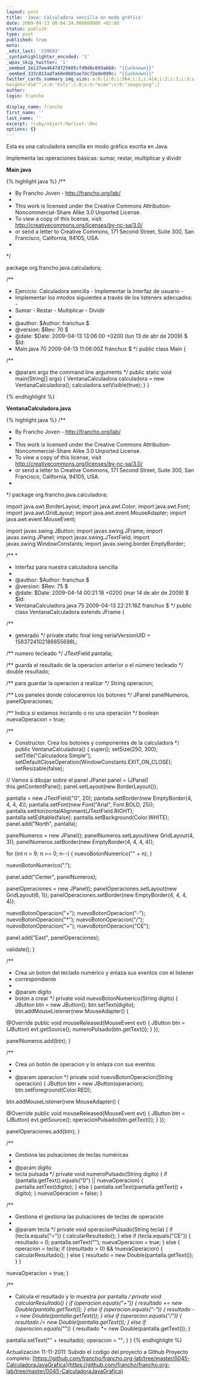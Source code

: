 ```yaml
---
layout: post
title: 'Java: Calculadora sencilla en modo gráfico'
date: 2009-04-13 00:04:34.000000000 +02:00
status: publish
type: post
published: true
meta:
_edit_last: '239693'
_syntaxhighlighter_encoded: '1'
_wpas_skip_twitter: '1'
_oembed_2e137ee4647d725605cfd9d8c093a668: "{{unknown}}"
_oembed_333c813adfa60e0b05ae7dc72e8e099c: "{{unknown}}"
twitter_cards_summary_img_size: a:6:{i:0;i:364;i:1;i:414;i:2;i:3;i:3;s:24:"width="364"
height="414"";s:4:"bits";i:8;s:4:"mime";s:9:"image/png";}
author:
login: francho

display_name: francho
first_name: ''
last_name: ''
excerpt: !ruby/object:Hpricot::Doc
options: {}
---
```

Esta es una calculadora sencilla en modo gráfico escrita en Java.

Implementa las operaciones básicas: sumar, restar, multiplicar y dividir

**Main.java**

{% highlight java %}
/**
* By Francho Joven - http://francho.org/lab/
*
* This work is licensed under the Creative Commons Attribution-Noncommercial-Share Alike 3.0 Unported License.
* To view a copy of this license, visit http://creativecommons.org/licenses/by-nc-sa/3.0/
* or send a letter to Creative Commons, 171 Second Street, Suite 300, San Francisco, California, 94105, USA.
*
*/

package org.francho.java.calculadora;

/**
* Ejercicio: Calculadora sencilla - Implementar la Interfaz de usuario -
* Implementar los mtodos siguientes a través de los listeners adecuados: -
* Sumar - Restar - Multiplicar - Dividir
*
* @author: $Author: franchux $
* @version: $Rev: 70 $
* @date: $Date: 2009-04-13 13:06:00 +0200 (lun 13 de abr de 2009) $ $Id:
* Main.java 70 2009-04-13 11:06:00Z franchux $
*/
public class Main {

/**
* @param args the command line arguments
*/
public static void main(String[] args) {
VentanaCalculadora calculadora = new VentanaCalculadora();
calculadora.setVisible(true);
}
}

{% endhighlight %}

**VentanaCalculadora.java**

{% highlight java %}
/**
* By Francho Joven - http://francho.org/lab/
*
* This work is licensed under the Creative Commons Attribution-Noncommercial-Share Alike 3.0 Unported License.
* To view a copy of this license, visit http://creativecommons.org/licenses/by-nc-sa/3.0/
* or send a letter to Creative Commons, 171 Second Street, Suite 300, San Francisco, California, 94105, USA.
*
*/
package org.francho.java.calculadora;

import java.awt.BorderLayout;
import java.awt.Color;
import java.awt.Font;
import java.awt.GridLayout;
import java.awt.event.MouseAdapter;
import java.awt.event.MouseEvent;

import javax.swing.JButton;
import javax.swing.JFrame;
import javax.swing.JPanel;
import javax.swing.JTextField;
import javax.swing.WindowConstants;
import javax.swing.border.EmptyBorder;

/**
*
* Interfaz para nuestra calculadora sencilla
*
* @author: $Author: franchux $
* @version: $Rev: 75 $
* @date: $Date: 2009-04-14 00:21:18 +0200 (mar 14 de abr de 2009) $ $Id:
* VentanaCalculadora.java 75 2009-04-13 22:21:18Z franchux $
*/
public class VentanaCalculadora extends JFrame {

/**
* generado
*/
private static final long serialVersionUID = 1583724102189855698L;

/** numero tecleado */
JTextField pantalla;

/** guarda el resultado de la operacion anterior o el número tecleado */
double resultado;

/** para guardar la operacion a realizar */
String operacion;

/** Los paneles donde colocaremos los botones */
JPanel panelNumeros, panelOperaciones;

/** Indica si estamos iniciando o no una operación */
boolean nuevaOperacion = true;

/**
* Constructor. Crea los botones y componentes de la calculadora
*/
public VentanaCalculadora() {
super();
setSize(250, 300);
setTitle("Calculadora Simple");
setDefaultCloseOperation(WindowConstants.EXIT_ON_CLOSE);
setResizable(false);

// Vamos a dibujar sobre el panel
JPanel panel = (JPanel) this.getContentPane();
panel.setLayout(new BorderLayout());

pantalla = new JTextField("0", 20);
pantalla.setBorder(new EmptyBorder(4, 4, 4, 4));
pantalla.setFont(new Font("Arial", Font.BOLD, 25));
pantalla.setHorizontalAlignment(JTextField.RIGHT);
pantalla.setEditable(false);
pantalla.setBackground(Color.WHITE);
panel.add("North", pantalla);

panelNumeros = new JPanel();
panelNumeros.setLayout(new GridLayout(4, 3));
panelNumeros.setBorder(new EmptyBorder(4, 4, 4, 4));

for (int n = 9; n >= 0; n--) {
nuevoBotonNumerico("" + n);
}

nuevoBotonNumerico(".");

panel.add("Center", panelNumeros);

panelOperaciones = new JPanel();
panelOperaciones.setLayout(new GridLayout(6, 1));
panelOperaciones.setBorder(new EmptyBorder(4, 4, 4, 4));

nuevoBotonOperacion("+");
nuevoBotonOperacion("-");
nuevoBotonOperacion("*");
nuevoBotonOperacion("/");
nuevoBotonOperacion("=");
nuevoBotonOperacion("CE");

panel.add("East", panelOperaciones);

validate();
}

/**
* Crea un boton del teclado numérico y enlaza sus eventos con el listener
* correspondiente
*
* @param digito
* boton a crear
*/
private void nuevoBotonNumerico(String digito) {
JButton btn = new JButton();
btn.setText(digito);
btn.addMouseListener(new MouseAdapter() {

@Override
public void mouseReleased(MouseEvent evt) {
JButton btn = (JButton) evt.getSource();
numeroPulsado(btn.getText());
}
});

panelNumeros.add(btn);
}

/**
* Crea un botón de operacion y lo enlaza con sus eventos.
*
* @param operacion
*/
private void nuevoBotonOperacion(String operacion) {
JButton btn = new JButton(operacion);
btn.setForeground(Color.RED);

btn.addMouseListener(new MouseAdapter() {

@Override
public void mouseReleased(MouseEvent evt) {
JButton btn = (JButton) evt.getSource();
operacionPulsado(btn.getText());
}
});

panelOperaciones.add(btn);
}

/**
* Gestiona las pulsaciones de teclas numéricas
*
* @param digito
* tecla pulsada
*/
private void numeroPulsado(String digito) {
if (pantalla.getText().equals("0") || nuevaOperacion) {
pantalla.setText(digito);
} else {
pantalla.setText(pantalla.getText() + digito);
}
nuevaOperacion = false;
}

/**
* Gestiona el gestiona las pulsaciones de teclas de operación
*
* @param tecla
*/
private void operacionPulsado(String tecla) {
if (tecla.equals("=")) {
calcularResultado();
} else if (tecla.equals("CE")) {
resultado = 0;
pantalla.setText("");
nuevaOperacion = true;
} else {
operacion = tecla;
if ((resultado > 0) && !nuevaOperacion) {
calcularResultado();
} else {
resultado = new Double(pantalla.getText());
}
}

nuevaOperacion = true;
}

/**
* Calcula el resultado y lo muestra por pantalla
*/
private void calcularResultado() {
if (operacion.equals("+")) {
resultado += new Double(pantalla.getText());
} else if (operacion.equals("-")) {
resultado -= new Double(pantalla.getText());
} else if (operacion.equals("/")) {
resultado /= new Double(pantalla.getText());
} else if (operacion.equals("*")) {
resultado *= new Double(pantalla.getText());
}

pantalla.setText("" + resultado);
operacion = "";
}
}
{% endhighlight %}

Actualización 11-11-2011: Subido el código del proyecto a Github
Proyecto completo: [https://github.com/francho/francho.org-lab/tree/master/0045-CalculadoraJavaGrafica](https://github.com/francho/francho.org-lab/tree/master/0045-CalculadoraJavaGrafica)
